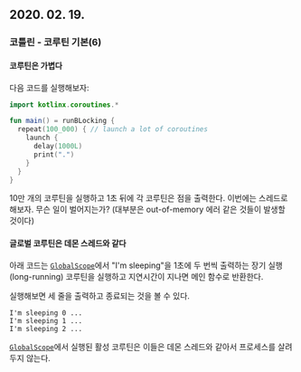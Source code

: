 ## 2020. 02. 19.

### 코틀린 - 코루틴 기본(6)

#### 코루틴은 가볍다

다음 코드를 실행해보자:

```kotlin
import kotlinx.coroutines.*

fun main() = runBLocking {
  repeat(100_000) { // launch a lot of coroutines
  	launch {
      delay(1000L)
      print(".")
    }
  }
}
```

10만 개의 코루틴을 실행하고 1초 뒤에 각 코루틴은 점을 출력한다. 이번에는 스레드로 해보자. 무슨 일이 벌어지는가? (대부분은 out-of-memory 에러 같은 것들이 발생할 것이다)

#### 글로벌 코루틴은 데몬 스레드와 같다

아래 코드는 [`GlobalScope`][kt-global-scope]에서 "I'm sleeping"을 1초에 두 번씩 출력하는 장기 실행(long-running) 코루틴을 실행하고 지연시간이 지나면 메인 함수로 반환한다.

실행해보면 세 줄을 출력하고 종료되는 것을 볼 수 있다.

```
I'm sleeping 0 ...
I'm sleeping 1 ...
I'm sleeping 2 ...
```

[`GlobalScope`][kt-global-scope]에서 실행된 활성 코루틴은 이들은 데몬 스레드와 같아서 프로세스를 살려두지 않는다.



[kt-global-scope]: https://kotlin.github.io/kotlinx.coroutines/kotlinx-coroutines-core/kotlinx.coroutines/-global-scope/index.html